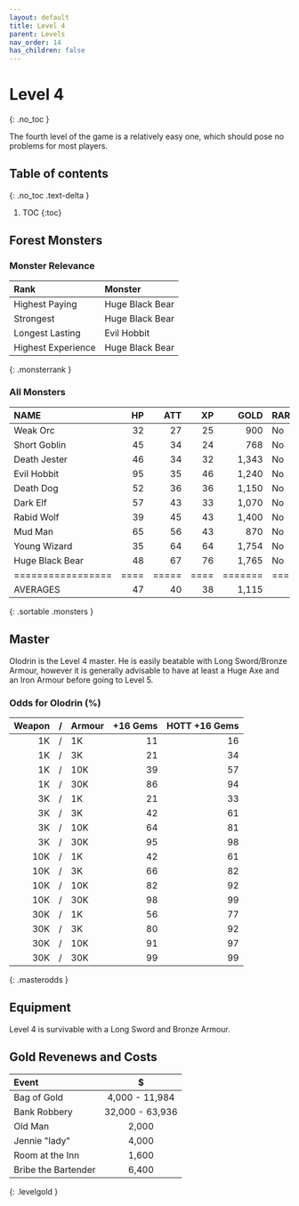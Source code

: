 ```yaml
---
layout: default
title: Level 4
parent: Levels
nav_order: 14
has_children: false
---
```

# Level 4
{: .no_toc }

The fourth level of the game is a relatively easy one, which should pose no problems for most players.

## Table of contents
{: .no_toc .text-delta }

1. TOC
{:toc}

## Forest Monsters

### Monster Relevance

| Rank               | Monster         |
|:-------------------|:----------------|
| Highest Paying     | Huge Black Bear |
| Strongest          | Huge Black Bear |
| Longest Lasting    | Evil Hobbit     |
| Highest Experience | Huge Black Bear |
{: .monsterrank }
  
### All Monsters

| NAME            | HP | ATT | XP |  GOLD | RARE | WEAPON          | 
|:----------------|---:|----:|---:|------:|:-----|:----------------|
| Weak Orc        | 32 |  27 | 25 |   900 | No   | Spiked Club     | 
| Short Goblin    | 45 |  34 | 24 |   768 | No   | Short Sword     | 
| Death Jester    | 46 |  34 | 32 | 1,343 | No   | Horrible Jokes  | 
| Evil Hobbit     | 95 |  35 | 46 | 1,240 | No   | Smoking Pipe    | 
| Death Dog       | 52 |  36 | 36 | 1,150 | No   | Teeth           | 
| Dark Elf        | 57 |  43 | 33 | 1,070 | No   | Small Bow       | 
| Rabid Wolf      | 39 |  45 | 43 | 1,400 | No   | Deathlock Fangs | 
| Mud Man         | 65 |  56 | 43 |   870 | No   | Mud Balls       | 
| Young Wizard    | 35 |  64 | 64 | 1,754 | No   | Weak Magic      | 
| Huge Black Bear | 48 |  67 | 76 | 1,765 | No   | Razor Claws     | 
|=================|====|=====|====|=======|======|=================|
| AVERAGES        | 47 |  40 | 38 | 1,115 |      |                 | 
{: .sortable .monsters }
  
## Master

Olodrin is the Level 4 master. He is easily beatable with Long Sword/Bronze Armour, however it is generally advisable to have at least a Huge Axe and an Iron Armour before going to Level 5.

### Odds for Olodrin (%)

| Weapon | / | Armour | +16 Gems | HOTT +16 Gems |
|-------:|:-:|:-------|---------:|--------------:|
|     1K | / | 1K     |       11 |            16 |
|     1K | / | 3K     |       21 |            34 |
|     1K | / | 10K    |       39 |            57 |
|     1K | / | 30K    |       86 |            94 |
|     3K | / | 1K     |       21 |            33 |
|     3K | / | 3K     |       42 |            61 |
|     3K | / | 10K    |       64 |            81 |
|     3K | / | 30K    |       95 |            98 |
|    10K | / | 1K     |       42 |            61 |
|    10K | / | 3K     |       66 |            82 |
|    10K | / | 10K    |       82 |            92 |
|    10K | / | 30K    |       98 |            99 |
|    30K | / | 1K     |       56 |            77 |
|    30K | / | 3K     |       80 |            92 |
|    30K | / | 10K    |       91 |            97 |
|    30K | / | 30K    |       99 |            99 |
{: .masterodds }
  
## Equipment

Level 4 is survivable with a Long Sword and Bronze Armour.

## Gold Revenews and Costs

| Event               | $               |
|:--------------------|:---------------:|
| Bag of Gold         | 4,000 - 11,984  |
| Bank Robbery        | 32,000 - 63,936 |
| Old Man             | 2,000           |
| Jennie "lady"       | 4,000           |
| Room at the Inn     | 1,600           |
| Bribe the Bartender | 6,400           |
{: .levelgold }
  

